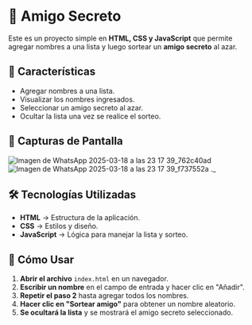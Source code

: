 # 🎁 Amigo Secreto

Este es un proyecto simple en **HTML, CSS y JavaScript** que permite agregar nombres a una lista y luego sortear un **amigo secreto** al azar. 

## 🚀 Características
- Agregar nombres a una lista.
- Visualizar los nombres ingresados.
- Seleccionar un amigo secreto al azar.
- Ocultar la lista una vez se realice el sorteo.

## 📸 Capturas de Pantalla
![Imagen de WhatsApp 2025-03-18 a las 23 17 39_762c40ad](https://github.com/user-attachments/assets/40385617-348c-4a42-9afc-0f65af606fed)
![Imagen de WhatsApp 2025-03-18 a las 23 17 39_f737552a](https://github.com/user-attachments/assets/16034f27-ee11-4fa3-b205-d76948cd7cc8)
._

## 🛠 Tecnologías Utilizadas
- **HTML** → Estructura de la aplicación.
- **CSS** → Estilos y diseño.
- **JavaScript** → Lógica para manejar la lista y sorteo.

## 📌 Cómo Usar
1. **Abrir el archivo** `index.html` en un navegador.
2. **Escribir un nombre** en el campo de entrada y hacer clic en "Añadir".
3. **Repetir el paso 2** hasta agregar todos los nombres.
4. **Hacer clic en "Sortear amigo"** para obtener un nombre aleatorio.
5. **Se ocultará la lista** y se mostrará el amigo secreto seleccionado.


